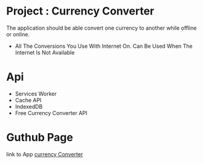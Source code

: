 # Project : Currency Converter

The application should be able convert one currency to another while offline or online.
- All The Conversions You Use With Internet On. Can Be Used When The Internet Is Not Available

# Api
- Services Worker
- Cache API
- IndexedDB
- Free Currency Converter API

# Guthub Page
link to App [currency Converter](www.google.com)